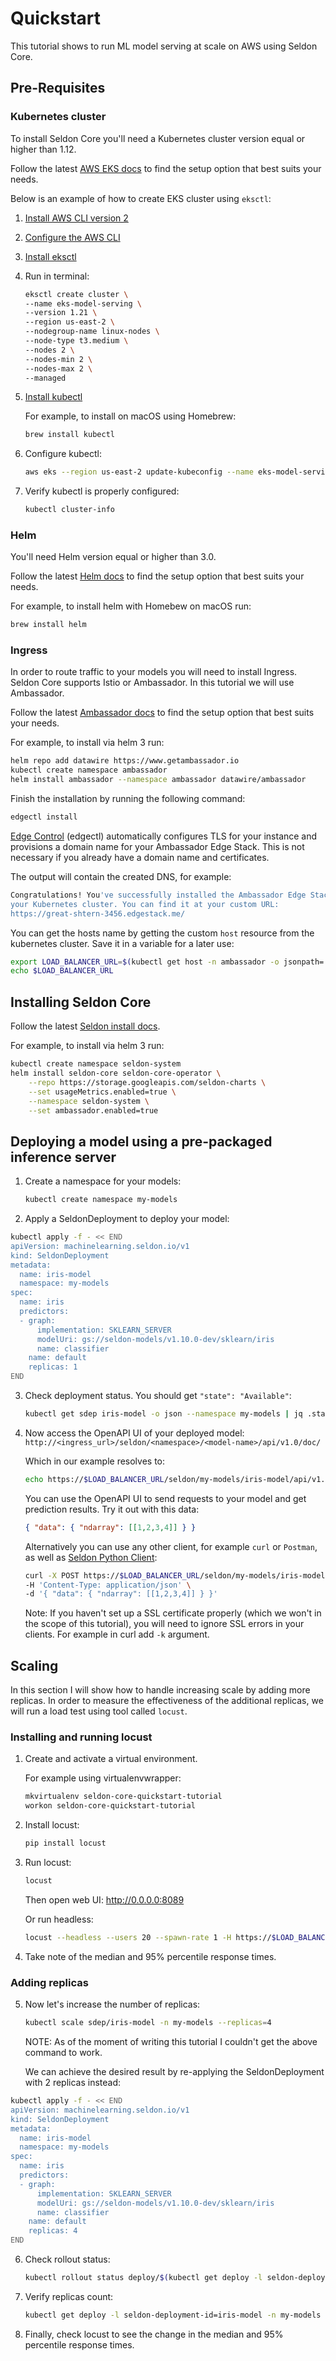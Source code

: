 # Quickstart

This tutorial shows to run ML model serving at scale on AWS using Seldon Core.

## Pre-Requisites
### Kubernetes cluster
To install Seldon Core you'll need a Kubernetes cluster version equal or higher than 1.12.

Follow the latest [AWS EKS docs](https://docs.aws.amazon.com/eks/latest/userguide/create-cluster.html) to find the setup option that best suits your needs.

Below is an example of how to create EKS cluster using `eksctl`:
1. [Install AWS CLI version 2](https://docs.aws.amazon.com/cli/latest/userguide/install-cliv2.html)
2. [Configure the AWS CLI](https://docs.aws.amazon.com/cli/latest/userguide/cli-chap-configure.html)
3. [Install eksctl](https://docs.aws.amazon.com/eks/latest/userguide/eksctl.html)
4. Run in terminal:
    ```bash
    eksctl create cluster \
    --name eks-model-serving \
    --version 1.21 \
    --region us-east-2 \
    --nodegroup-name linux-nodes \
    --node-type t3.medium \
    --nodes 2 \
    --nodes-min 2 \
    --nodes-max 2 \
    --managed
    ```
5. [Install kubectl](https://kubernetes.io/docs/tasks/tools/#kubectl)
    
    For example, to install on macOS using Homebrew:
    ```bash
    brew install kubectl
    ```
6. Configure kubectl:
   ```bash
   aws eks --region us-east-2 update-kubeconfig --name eks-model-serving
   ```
7. Verify kubectl is properly configured:
   ```bash
   kubectl cluster-info
   ```
### Helm
You'll need Helm version equal or higher than 3.0.

Follow the latest [Helm docs](https://helm.sh/docs/intro/install/) to find the setup option that best suits your needs.

For example, to install helm with Homebew on macOS run:
```bash
brew install helm
```

### Ingress
In order to route traffic to your models you will need to install Ingress. Seldon Core supports Istio or Ambassador. In this tutorial we will use Ambassador.

Follow the latest [Ambassador docs](https://www.getambassador.io/docs/edge-stack/latest/topics/install/) to find the setup option that best suits your needs.

For example, to install via helm 3 run:
```bash
helm repo add datawire https://www.getambassador.io
kubectl create namespace ambassador
helm install ambassador --namespace ambassador datawire/ambassador
```
Finish the installation by running the following command: 
```bash
edgectl install
```
[Edge Control](https://www.getambassador.io/docs/edge-stack/latest/topics/using/edgectl/edge-control) (edgectl) automatically configures TLS for your instance and provisions a domain name for your Ambassador Edge Stack. This is not necessary if you already have a domain name and certificates.

The output will contain the created DNS, for example:
```bash
Congratulations! You've successfully installed the Ambassador Edge Stack in
your Kubernetes cluster. You can find it at your custom URL:
https://great-shtern-3456.edgestack.me/
```
You can get the hosts name by getting the custom `host` resource from the kubernetes cluster. Save it in a variable for a later use:
```bash
export LOAD_BALANCER_URL=$(kubectl get host -n ambassador -o jsonpath='{.items[0].spec.hostname}')
echo $LOAD_BALANCER_URL
```

## Installing Seldon Core
Follow the latest [Seldon install docs](https://docs.seldon.io/projects/seldon-core/en/latest/workflow/install.html).

For example, to install via helm 3 run:
```bash
kubectl create namespace seldon-system
helm install seldon-core seldon-core-operator \
    --repo https://storage.googleapis.com/seldon-charts \
    --set usageMetrics.enabled=true \
    --namespace seldon-system \
    --set ambassador.enabled=true
```

## Deploying a model using a pre-packaged inference server
1. Create a namespace for your models:
    ```bash
    kubectl create namespace my-models
    ```
2. Apply a SeldonDeployment to deploy your model:
```bash
kubectl apply -f - << END
apiVersion: machinelearning.seldon.io/v1
kind: SeldonDeployment
metadata:
  name: iris-model
  namespace: my-models
spec:
  name: iris
  predictors:
  - graph:
      implementation: SKLEARN_SERVER
      modelUri: gs://seldon-models/v1.10.0-dev/sklearn/iris
      name: classifier
    name: default
    replicas: 1
END
```
3. Check deployment status. You should get `"state": "Available"`:
    ```bash
    kubectl get sdep iris-model -o json --namespace my-models | jq .status
    ```
4. Now access the OpenAPI UI of your deployed model: `http://<ingress_url>/seldon/<namespace>/<model-name>/api/v1.0/doc/`
   
   Which in our example resolves to:
   ```bash
   echo https://$LOAD_BALANCER_URL/seldon/my-models/iris-model/api/v1.0/doc/
   ```

    You can use the OpenAPI UI to send requests to your model and get prediction results. Try it out with this data:
    ```json
    { "data": { "ndarray": [[1,2,3,4]] } }
    ```

    Alternatively you can use any other client, for example `curl` or `Postman`, as well as [Seldon Python Client](https://docs.seldon.io/projects/seldon-core/en/latest/python/seldon_client.html):
    ```bash
    curl -X POST https://$LOAD_BALANCER_URL/seldon/my-models/iris-model/api/v1.0/predictions \
    -H 'Content-Type: application/json' \
    -d '{ "data": { "ndarray": [[1,2,3,4]] } }'
    ```
    Note: If you haven't set up a SSL certificate properly (which we won't in the scope of this tutorial), you will need to ignore SSL errors in your clients. For example in curl add `-k` argument.

## Scaling
In this section I will show how to handle increasing scale by adding more replicas.
In order to measure the effectiveness of the additional replicas, we will run a load test using tool called `locust`.

### Installing and running locust
1. Create and activate a virtual environment.
    
    For example using virtualenvwrapper:
    ```bash
    mkvirtualenv seldon-core-quickstart-tutorial
    workon seldon-core-quickstart-tutorial
    ```
2. Install locust:
    ```bash
    pip install locust
    ```
3. Run locust:
   ```bash
   locust
   ```
   Then open web UI: http://0.0.0.0:8089

   Or run headless:
   ```bash
   locust --headless --users 20 --spawn-rate 1 -H https://$LOAD_BALANCER_URL
   ```
4. Take note of the median and 95% percentile response times.

### Adding replicas
5. Now let's increase the number of replicas:
   ```bash
   kubectl scale sdep/iris-model -n my-models --replicas=4
   ```
   NOTE: As of the moment of writing this tutorial I couldn't get the above command to work.
   
   We can achieve the desired result by re-applying the SeldonDeployment with 2 replicas instead:  
```bash
kubectl apply -f - << END
apiVersion: machinelearning.seldon.io/v1
kind: SeldonDeployment
metadata:
  name: iris-model
  namespace: my-models
spec:
  name: iris
  predictors:
  - graph:
      implementation: SKLEARN_SERVER
      modelUri: gs://seldon-models/v1.10.0-dev/sklearn/iris
      name: classifier
    name: default
    replicas: 4
END
```
6. Check rollout status:
    ```bash
    kubectl rollout status deploy/$(kubectl get deploy -l seldon-deployment-id=iris-model -n my-models -o jsonpath='{.items[0].metadata.name}') -n my-models
    ```
7. Verify replicas count:
   ```bash
   kubectl get deploy -l seldon-deployment-id=iris-model -n my-models -o jsonpath='{.items[0].status.replicas}'
   ```
8. Finally, check locust to see the change in the median and 95% percentile response times.

